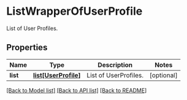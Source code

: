 # ListWrapperOfUserProfile

List of User Profiles.
## Properties
Name | Type | Description | Notes
------------ | ------------- | ------------- | -------------
**list** | [**list[UserProfile]**](UserProfile.md) | List of UserProfiles. | [optional] 

[[Back to Model list]](../README.md#documentation-for-models) [[Back to API list]](../README.md#documentation-for-api-endpoints) [[Back to README]](../README.md)



